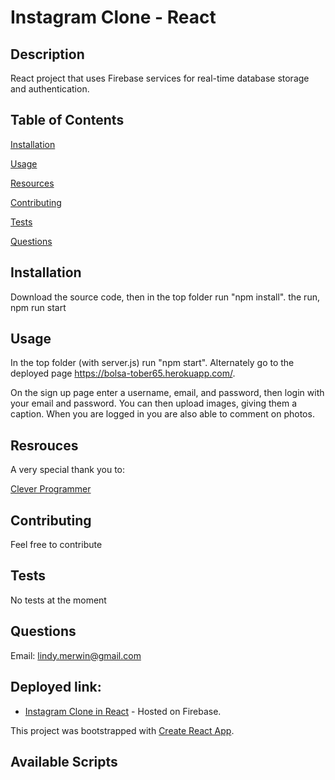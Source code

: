 # Instagram Clone - React

## Description 
React project that uses Firebase services for real-time database storage and authentication.



## Table of Contents 
[Installation](#installation)

[Usage](#usage)

[Resources](#resources)

[Contributing](#contributing)

[Tests](#tests)

[Questions](#questions)
## Installation
Download the source code, then in the top folder run "npm install". 
the run, npm run start


## Usage
In the top folder (with server.js) run "npm start". Alternately go to the deployed page https://bolsa-tober65.herokuapp.com/. 

On the sign up page enter a username, email, and password, then login with your email and password. 
You can then upload images, giving them a caption. 
When you are logged in you are also able to comment on photos. 

## Resrouces
A very special thank you to:

[Clever Programmer](https://www.youtube.com/channel/UCqrILQNl5Ed9Dz6CGMyvMTQ "Clever Programmer")


## Contributing
Feel free to contribute

## Tests
No tests at the moment

## Questions
Email: lindy.merwin@gmail.com



## Deployed link:
* [Instagram Clone in React](https://instagram-clone-d1536.web.app/ "Instagram Clone") -  Hosted on Firebase. 

This project was bootstrapped with [Create React App](https://github.com/facebook/create-react-app).

## Available Scripts

